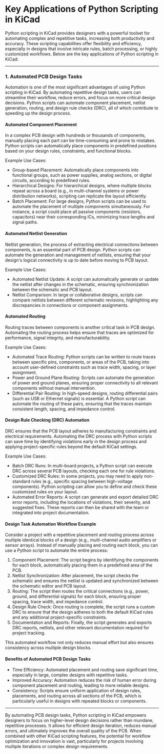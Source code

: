 # Key Applications of Python Scripting in KiCad

Python scripting in KiCad provides designers with a powerful toolset for automating complex and repetitive tasks, increasing both productivity and accuracy. These scripting capabilities offer flexibility and efficiency, especially in designs that involve intricate rules, batch processing, or highly customized workflows. Below are the key applications of Python scripting in KiCad:

---

### 1. Automated PCB Design Tasks

Automation is one of the most significant advantages of using Python scripting in KiCad. By automating repetitive design tasks, users can streamline their workflow, reduce errors, and focus on more critical design decisions. Python scripts can automate component placement, netlist generation, routing, and design rule checks (DRC), all of which contribute to speeding up the design process.

#### Automated Component Placement
In a complex PCB design with hundreds or thousands of components, manually placing each part can be time-consuming and prone to mistakes. Python scripts can automatically place components in predefined positions based on your design rules, constraints, and functional blocks.

Example Use Cases:
- Group-based Placement: Automatically place components into functional groups, such as power supplies, analog sections, or digital circuits, according to predefined rules.
- Hierarchical Designs: For hierarchical designs, where multiple blocks repeat across a board (e.g., in multi-channel systems or power distribution networks), scripting can replicate the layout efficiently.
- Batch Placement: For large designs, Python scripts can be used to automate the placement of multiple components simultaneously. For instance, a script could place all passive components (resistors, capacitors) near their corresponding ICs, minimizing trace lengths and signal paths.

#### Automated Netlist Generation
Netlist generation, the process of extracting electrical connections between components, is an essential part of PCB design. Python scripts can automate the generation and management of netlists, ensuring that your design's logical connectivity is up to date before moving to PCB layout.

Example Use Cases:
- Automated Netlist Update: A script can automatically generate or update the netlist after changes in the schematic, ensuring synchronization between the schematic and PCB layout.
- Netlist Comparison: In large or collaborative designs, scripts can compare netlists between different schematic revisions, highlighting any discrepancies in connections or component assignments.

#### Automated Routing
Routing traces between components is another critical task in PCB design. Automating the routing process helps ensure that traces are optimized for performance, signal integrity, and manufacturability.

Example Use Cases:
- Automated Trace Routing: Python scripts can be written to route traces between specific pins, components, or areas of the PCB, taking into account user-defined constraints such as trace width, spacing, or layer assignment.
- Power and Ground Plane Routing: Scripts can automate the generation of power and ground planes, ensuring proper connectivity to all relevant components without manual intervention.
- Differential Pair Routing: In high-speed designs, routing differential pairs (such as USB or Ethernet signals) is essential. A Python script can automate the routing of these pairs, ensuring that the traces maintain consistent length, spacing, and impedance control.

#### Design Rule Checking (DRC) Automation
DRC ensures that the PCB layout adheres to manufacturing constraints and electrical requirements. Automating the DRC process with Python scripts can save time by identifying violations early in the design process and applying project-specific rules beyond the default KiCad settings.

Example Use Cases:
- Batch DRC Runs: In multi-board projects, a Python script can execute DRC across several PCB layouts, checking each one for rule violations.
- Customized DRC Rules: In some projects, you may need to apply non-standard rules (e.g., specific spacing between high-voltage components). Python scripting can allow you to define and check these customized rules on your layout.
- Automated Error Reports: A script can generate and export detailed DRC error reports, including the locations of violations, their severity, and suggested fixes. These reports can then be shared with the team or integrated into project documentation.

#### Design Task Automation Workflow Example
Consider a project with a repetitive placement and routing process across multiple identical blocks of a design (e.g., multi-channel audio amplifiers or sensor arrays). Instead of manually placing and routing each block, you can use a Python script to automate the entire process:

1. Component Placement: The script begins by identifying the components for each block, automatically placing them in a predefined area of the PCB.
2. Netlist Synchronization: After placement, the script checks the schematic and ensures the netlist is updated and synchronized between the schematic editor and PCB layout.
3. Routing: The script then routes the critical connections (e.g., power, ground, and differential signals) for each block, ensuring proper spacing, trace width, and impedance control.
4. Design Rule Check: Once routing is complete, the script runs a custom DRC to ensure that the design adheres to both the default KiCad rules and any additional project-specific constraints.
5. Documentation and Reports: Finally, the script generates and exports DRC reports, netlists, and other relevant documentation required for project tracking.

This automated workflow not only reduces manual effort but also ensures consistency across multiple design blocks.

#### Benefits of Automated PCB Design Tasks
- Time Efficiency: Automated placement and routing save significant time, especially in large, complex designs with repetitive tasks.
- Improved Accuracy: Automation reduces the risk of human error during component placement and routing, leading to more reliable designs.
- Consistency: Scripts ensure uniform application of design rules, placements, and routing across all sections of the PCB, which is particularly useful in designs with repeated blocks or components.

---

By automating PCB design tasks, Python scripting in KiCad empowers designers to focus on higher-level design decisions rather than mundane, repetitive processes. It allows for efficient design iteration, reduces manual errors, and ultimately improves the overall quality of the PCB. When combined with other KiCad scripting features, the potential for workflow optimization and innovation is vast, particularly for projects involving multiple iterations or complex design requirements.